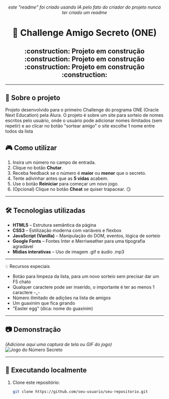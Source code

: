 <h6 align="center">este "readme" foi criado usando IA pelo fato do criador do projeto nunca ter criado um readme</h6>

<h1 align="center">🎯 Challenge Amigo Secreto (ONE)</h1>

<h2 align="center">
 	:construction:  Projeto em construção  :construction:  Projeto em construção  :construction:  Projeto em construção  :construction:
</h2>

---

## 📌 Sobre o projeto
Projeto desenvolvido para o primeiro Challenge do programa ONE (Oracle Next Education) pela Alura.
O projeto é sobre um site para sorteio de nomes escritos pelo usuário, onde o usuário pode adicionar nomes ilimitados (sem repetir) e ao clicar no botão "sortear amigo" o site escolhe 1 nome entre todos da lista

## 🎮 Como utilizar
1. Insira um número no campo de entrada.
2. Clique no botão **Chutar**.
3. Receba feedback se o número é **maior** ou **menor** que o secreto.
4. Tente adivinhar antes que as **5 vidas** acabem.
5. Use o botão **Reiniciar** para começar um novo jogo.
6. (Opcional) Clique no botão **Cheat** se quiser trapacear. 😏

---

## 🛠️ Tecnologias utilizadas
- **HTML5** – Estrutura semântica da página
- **CSS3** – Estilização moderna com variáveis e flexbox
- **JavaScript (Vanilla)** – Manipulação do DOM, eventos, lógica de sorteio
- **Google Fonts** – Fontes Inter e Merriweather para uma tipografia agradável
- **Mídias interativas** – Uso de imagem .gif e áudio .mp3

---

💡 Recursos especiais
- Botáo para limpeza da lista, para um novo sorteio sem precisar dar um F5 chato
- Qualquer caractere pode ser inserido, o importante é ter ao menos 1 caractere -_-
- Número ilimitado de adições na lista de amigos
- Um guaxinim que fica girando
- "Easter egg" (dica: nome do guaxinim)

---

## 📷 Demonstração
*(Adicione aqui uma captura de tela ou GIF do jogo)*  
![Jogo do Número Secreto](./screenshot.png)

---

## 🚀 Executando localmente
1. Clone este repositório:
   ```bash
   git clone https://github.com/seu-usuario/seu-repositorio.git






